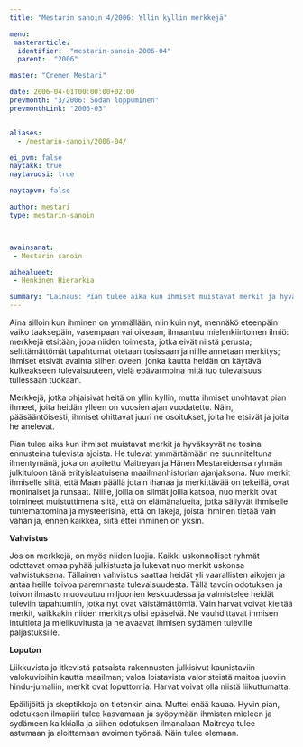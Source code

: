 ```yaml
---
title: "Mestarin sanoin 4/2006: Yllin kyllin merkkejä"

menu:
 masterarticle:
  identifier:  "mestarin-sanoin-2006-04"
  parent:  "2006"

master: "Cremen Mestari"

date: 2006-04-01T00:00:00+02:00
prevmonth: "3/2006: Sodan loppuminen"
prevmonthLink: "2006-03"


aliases:
  - /mestarin-sanoin/2006-04/

ei_pvm: false
naytakk: true
naytavuosi: true

naytapvm: false

author: mestari
type: mestarin-sanoin



avainsanat:
 - Mestarin sanoin

aihealueet:
 - Henkinen Hierarkia

summary: "Lainaus: Pian tulee aika kun ihmiset muistavat merkit ja hyväksyvät ne tosina ennusteina tulevista ajoista. He tulevat ymmärtämään ne suunniteltuna ilmentymänä, joka on ajoitettu Maitreyan ja Hänen Mestareidensa ryhmän julkituloon tänä erityislaatuisena maailmanhistorian ajanjaksona. Nuo merkit ihmiselle siitä, että Maan päällä jotain ihanaa ja merkittävää on tekeillä, ovat moninaiset ja runsaat. Niille, joilla on silmät joilla katsoa, nuo merkit ovat toimineet muistuttimena siitä, että on elämänalueita, jotka säilyvät ihmiselle tuntemattomina ja mysteerisinä, että on lakeja, joista ihminen tietää vain vähän ja, ennen kaikkea, siitä ettei ihminen on yksin."
---
```

<p>Aina silloin kun ihminen on ymmällään, niin kuin nyt, mennäkö eteenpäin vaiko taaksepäin, vasempaan vai oikeaan, ilmaantuu mielenkiintoinen ilmiö: merkkejä etsitään, jopa niiden toimesta, jotka eivät niistä perusta; selittämättömät tapahtumat otetaan tosissaan ja niille annetaan merkitys; ihmiset etsivät avainta siihen oveen, jonka kautta heidän on käytävä kulkeakseen tulevaisuuteen, vielä epävarmoina mitä tuo tulevaisuus tullessaan tuokaan.</p>
<p>Merkkejä, jotka ohjaisivat heitä on yllin kyllin, mutta ihmiset unohtavat pian ihmeet, joita heidän ylleen on vuosien ajan vuodatettu. Näin, pääsääntöisesti, ihmiset ohittavat juuri ne osoitukset, joita he etsivät ja joita he anelevat.</p>
<p>Pian tulee aika kun ihmiset muistavat merkit ja hyväksyvät ne tosina ennusteina tulevista ajoista. He tulevat ymmärtämään ne suunniteltuna ilmentymänä, joka on ajoitettu Maitreyan ja Hänen Mestareidensa ryhmän julkituloon tänä erityislaatuisena maailmanhistorian ajanjaksona. Nuo merkit ihmiselle siitä, että Maan päällä jotain ihanaa ja merkittävää on tekeillä, ovat moninaiset ja runsaat. Niille, joilla on silmät joilla katsoa, nuo merkit ovat toimineet muistuttimena siitä, että on elämänalueita, jotka säilyvät ihmiselle tuntemattomina ja mysteerisinä, että on lakeja, joista ihminen tietää vain vähän ja, ennen kaikkea, siitä ettei ihminen on yksin.</p>
<p><strong>Vahvistus</strong></p>
<p>Jos on merkkejä, on myös niiden luojia. Kaikki uskonnolliset ryhmät odottavat omaa pyhää julkistusta ja lukevat nuo merkit uskonsa vahvistuksena. Tällainen vahvistus saattaa heidät yli vaarallisten aikojen ja antaa heille toivoa paremmasta tulevaisuudesta. Tällä tavoin odotuksen ja toivon ilmasto muovautuu miljoonien keskuudessa ja valmistelee heidät tuleviin tapahtumiin, jotka nyt ovat väistämättömiä. Vain harvat voivat kieltää merkit, vaikkakin niiden merkitys olisi epäselvä. Ne vauhdittavat ihmisen intuitiota ja mielikuvitusta ja ne avaavat ihmisen sydämen tuleville paljastuksille.</p>
<p><strong>Loputon</strong></p>
<p>Liikkuvista ja itkevistä patsaista rakennusten julkisivut kaunistaviin valokuvioihin kautta maailman; valoa loistavista valoristeistä maitoa juoviin hindu-jumaliin, merkit ovat loputtomia. Harvat voivat olla niistä liikuttumatta.</p>
<p>Epäilijöitä ja skeptikkoja on tietenkin aina. Muttei enää kauaa. Hyvin pian, odotuksen ilmapiiri tulee kasvamaan ja syöpymään ihmisten mieleen ja sydämeen kaikkialla ja siihen odotuksen ilmanalaan Maitreya tulee astumaan ja aloittamaan avoimen työnsä. Näin tulee olemaan.</p>